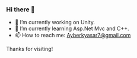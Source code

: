### Hi there 👋

- 🔭 I’m currently working on Unity.
- 🌱 I’m currently learning Asp.Net Mvc and C++.
- 📫 How to reach me: Ayberkyasar7@gmail.com

Thanks for visiting!
 
<!--
**AxtForest/AxtForest** is a ✨ _special_ ✨ repository because its `README.md` (this file) appears on your GitHub profile.

Here are some ideas to get you started:

- 🔭 I’m currently working on ...
- 🌱 I’m currently learning ...
- 👯 I’m looking to collaborate on ...
- 🤔 I’m looking for help with ...
- 💬 Ask me about ...
- 📫 How to reach me: ...
- 😄 Pronouns: ...
- ⚡ Fun fact: ...
-->
